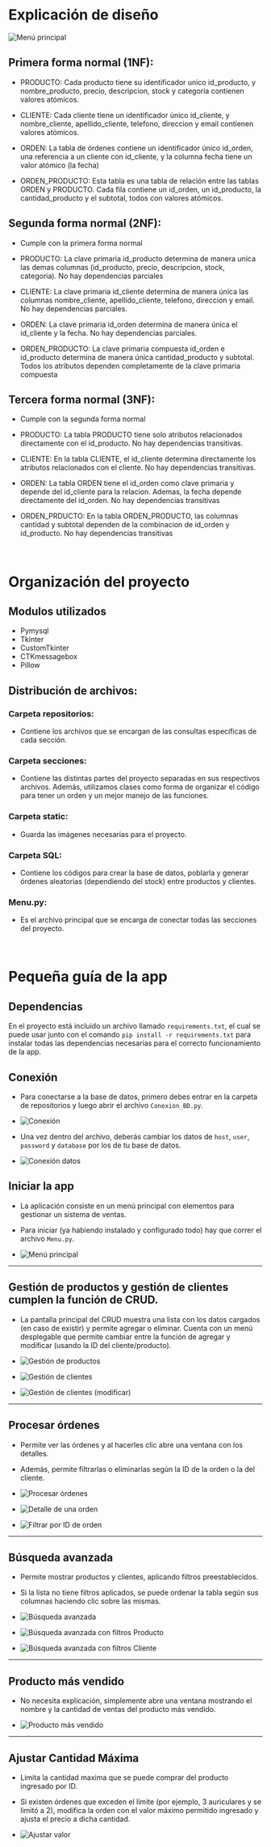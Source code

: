 # Explicación de diseño

![Menú principal](./static/Diagrama.jpg)

## Primera forma normal (1NF):

- PRODUCTO: Cada producto tiene su identificador unico id_producto, y nombre_producto, precio, descripcion, stock y categoria contienen valores atómicos.

- CLIENTE: Cada cliente tiene un identificador único id_cliente, y nombre_cliente, apellido_cliente, telefono, direccion y email contienen valores atómicos.

- ORDEN: La tabla de órdenes contiene un identificador único id_orden, una referencia a un cliente con id_cliente, y la columna fecha tiene un valor atómico (la fecha)

- ORDEN_PRODUCTO: Esta tabla es una tabla de relación entre las tablas ORDEN y PRODUCTO. Cada fila contiene un id_orden, un id_producto, la cantidad_producto y el subtotal, todos con valores atómicos.

## Segunda forma normal (2NF):

- Cumple con la primera forma normal

- PRODUCTO: La clave primaria id_producto determina de manera unica las demas columnas (id_producto, precio, descripcion, stock, categoria). No hay dependencias parciales

- CLIENTE: La clave primaria id_cliente determina de manera única las columnas nombre_cliente, apellido_cliente, telefono, direccion y email. No hay dependencias parciales.

- ORDEN: La clave primaria id_orden determina de manera única el id_cliente y la fecha. No hay dependencias parciales.

- ORDEN_PRODUCTO: La clave primaria compuesta id_orden e id_producto determina de manera única cantidad_producto y subtotal. Todos los atributos dependen completamente de la clave primaria compuesta


## Tercera forma normal (3NF):

- Cumple con la segunda forma normal

- PRODUCTO: La tabla PRODUCTO tiene solo atributos relacionados directamente con el id_producto. No hay dependencias transitivas.

- CLIENTE: En la tabla CLIENTE, el id_cliente determina directamente los atributos relacionados con el cliente. No hay dependencias transitivas.

- ORDEN: La tabla ORDEN tiene el id_orden como clave primaria y depende del id_cliente para la relacion. Ademas, la fecha depende directamente del id_orden. No hay dependencias transitivas

- ORDEN_PRDUCTO: En la tabla ORDEN_PRODUCTO, las columnas cantidad y subtotal dependen de la combinacion de id_orden y id_producto. No hay dependencias transitivas

&nbsp;

# Organización del proyecto
## Modulos utilizados
- Pymysql
- Tkinter
- CustomTkinter
- CTKmessagebox
- Pillow

## Distribución de archivos:

### Carpeta repositorios:
- Contiene los archivos que se encargan de las consultas específicas de cada sección.

### Carpeta secciones:
- Contiene las distintas partes del proyecto separadas en sus respectivos archivos. Además, utilizamos clases como forma de organizar el código para tener un orden y un mejor manejo de las funciones.

### Carpeta static:
- Guarda las imágenes necesarias para el proyecto.

### Carpeta SQL:
- Contiene los códigos para crear la base de datos, poblarla y generar órdenes aleatorias (dependiendo del stock) entre productos y clientes.

### Menu.py:
- Es el archivo principal que se encarga de conectar todas las secciones del proyecto.


&nbsp;

# Pequeña guía de la app

## Dependencias

En el proyecto está incluido un archivo llamado `requirements.txt`, el cual se puede usar junto con el comando `pip install -r requirements.txt` para instalar todas las dependencias necesarias para el correcto funcionamiento de la app.


## Conexión

- Para conectarse a la base de datos, primero debes entrar en la carpeta de repositorios y luego abrir el archivo `Conexion_BD.py`.

- ![Conexión](./static/conexion.jpg)

- Una vez dentro del archivo, deberás cambiar los datos de `host`, `user`, `password` y `database` por los de tu base de datos.

- ![Conexión datos](./static/conexion2.jpg)


## Iniciar la app

- La aplicación consiste en un menú principal con elementos para gestionar un sistema de ventas. 
- Para iniciar (ya habiendo instalado y configurado todo) hay que correr el archivo `Menu.py`.

- ![Menú principal](./static/Menu.jpg)

---

## Gestión de productos y gestión de clientes cumplen la función de CRUD.

- La pantalla principal del CRUD muestra una lista con los datos cargados (en caso de existir) y permite agregar o eliminar. Cuenta con un menú desplegable que permite cambiar entre la función de agregar y modificar (usando la ID del cliente/producto).

- ![Gestión de productos](./static/Gestion_productos.jpg)  

- ![Gestión de clientes](./static/Gestion_cliente.jpg)  

- ![Gestión de clientes (modificar)](./static/Gestion_clienteMOD.jpg)

---

## Procesar órdenes

- Permite ver las órdenes y al hacerles clic abre una ventana con los detalles.  
- Además, permite filtrarlas o eliminarlas según la ID de la orden o la del cliente.

- ![Procesar órdenes](./static/Procesar_ordenes.jpg)  

- ![Detalle de una orden](./static/Procesar_ordenDetalle.jpg)  

- ![Filtrar por ID de orden](./static/Procesar_ordenID.jpg)

---

## Búsqueda avanzada

- Permite mostrar productos y clientes, aplicando filtros preestablecidos.  
- Si la lista no tiene filtros aplicados, se puede ordenar la tabla según sus columnas haciendo clic sobre las mismas.

- ![Búsqueda avanzada](./static/Busqueda_avanzada.jpg)  

- ![Búsqueda avanzada con filtros Producto](./static/Busqueda_avanzadaFiltros.jpg)  

- ![Búsqueda avanzada con filtros Cliente](./static/Busqueda_avanzadaFiltros2.jpg)

---

## Producto más vendido

- No necesita explicación, simplemente abre una ventana mostrando el nombre y la cantidad de ventas del producto más vendido.

- ![Producto más vendido](./static/Reporte_producto.jpg)

---

## Ajustar Cantidad Máxima

- Limita la cantidad maxima que se puede comprar del producto ingresado por ID.  
- Si existen órdenes que exceden el límite (por ejemplo, 3 auriculares y se limitó a 2), modifica la orden con el valor máximo permitido ingresado y ajusta el precio a dicha cantidad.

- ![Ajustar valor](./static/Cantidad_maxima.jpg)